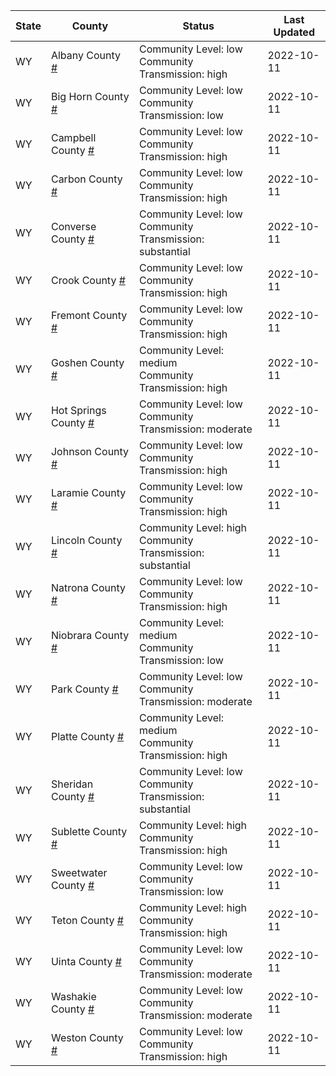 State | County | Status | Last Updated
--- | --- | --- | --- 
WY | Albany County <a href="#albany_county">#</a> | <a name="albany_county"></a>Community Level: low<br/>Community Transmission: high | 2022-10-11
WY | Big Horn County <a href="#big_horn_county">#</a> | <a name="big_horn_county"></a>Community Level: low<br/>Community Transmission: low | 2022-10-11
WY | Campbell County <a href="#campbell_county">#</a> | <a name="campbell_county"></a>Community Level: low<br/>Community Transmission: high | 2022-10-11
WY | Carbon County <a href="#carbon_county">#</a> | <a name="carbon_county"></a>Community Level: low<br/>Community Transmission: high | 2022-10-11
WY | Converse County <a href="#converse_county">#</a> | <a name="converse_county"></a>Community Level: low<br/>Community Transmission: substantial | 2022-10-11
WY | Crook County <a href="#crook_county">#</a> | <a name="crook_county"></a>Community Level: low<br/>Community Transmission: high | 2022-10-11
WY | Fremont County <a href="#fremont_county">#</a> | <a name="fremont_county"></a>Community Level: low<br/>Community Transmission: high | 2022-10-11
WY | Goshen County <a href="#goshen_county">#</a> | <a name="goshen_county"></a>Community Level: medium<br/>Community Transmission: high | 2022-10-11
WY | Hot Springs County <a href="#hot_springs_county">#</a> | <a name="hot_springs_county"></a>Community Level: low<br/>Community Transmission: moderate | 2022-10-11
WY | Johnson County <a href="#johnson_county">#</a> | <a name="johnson_county"></a>Community Level: low<br/>Community Transmission: high | 2022-10-11
WY | Laramie County <a href="#laramie_county">#</a> | <a name="laramie_county"></a>Community Level: low<br/>Community Transmission: high | 2022-10-11
WY | Lincoln County <a href="#lincoln_county">#</a> | <a name="lincoln_county"></a>Community Level: high<br/>Community Transmission: substantial | 2022-10-11
WY | Natrona County <a href="#natrona_county">#</a> | <a name="natrona_county"></a>Community Level: low<br/>Community Transmission: high | 2022-10-11
WY | Niobrara County <a href="#niobrara_county">#</a> | <a name="niobrara_county"></a>Community Level: medium<br/>Community Transmission: low | 2022-10-11
WY | Park County <a href="#park_county">#</a> | <a name="park_county"></a>Community Level: low<br/>Community Transmission: moderate | 2022-10-11
WY | Platte County <a href="#platte_county">#</a> | <a name="platte_county"></a>Community Level: medium<br/>Community Transmission: high | 2022-10-11
WY | Sheridan County <a href="#sheridan_county">#</a> | <a name="sheridan_county"></a>Community Level: low<br/>Community Transmission: substantial | 2022-10-11
WY | Sublette County <a href="#sublette_county">#</a> | <a name="sublette_county"></a>Community Level: high<br/>Community Transmission: high | 2022-10-11
WY | Sweetwater County <a href="#sweetwater_county">#</a> | <a name="sweetwater_county"></a>Community Level: low<br/>Community Transmission: low | 2022-10-11
WY | Teton County <a href="#teton_county">#</a> | <a name="teton_county"></a>Community Level: high<br/>Community Transmission: high | 2022-10-11
WY | Uinta County <a href="#uinta_county">#</a> | <a name="uinta_county"></a>Community Level: low<br/>Community Transmission: moderate | 2022-10-11
WY | Washakie County <a href="#washakie_county">#</a> | <a name="washakie_county"></a>Community Level: low<br/>Community Transmission: moderate | 2022-10-11
WY | Weston County <a href="#weston_county">#</a> | <a name="weston_county"></a>Community Level: low<br/>Community Transmission: high | 2022-10-11
